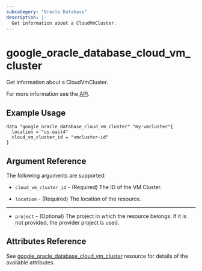 ```yaml
---
subcategory: "Oracle Database"
description: |-
  Get information about a CloudVmCluster.
---
```


# google_oracle_database_cloud_vm_cluster

Get information about a CloudVmCluster.

For more information see the
[API](https://cloud.google.com/oracle/database/docs/reference/rest/v1/projects.locations.cloudVmClusters).

## Example Usage

```hcl
data "google_oracle_database_cloud_vm_cluster" "my-vmcluster"{
  location = "us-east4"
  cloud_vm_cluster_id = "vmcluster-id"
}
```

## Argument Reference

The following arguments are supported:

* `cloud_vm_cluster_id` - (Required) The ID of the VM Cluster.

* `location` - (Required) The location of the resource.

- - -
* `project` - (Optional) The project in which the resource belongs. If it
    is not provided, the provider project is used.

## Attributes Reference

See [google_oracle_database_cloud_vm_cluster](https://registry.terraform.io/providers/hashicorp/google/latest/docs/resources/oracle_database_cloud_vm_cluster#argument-reference) resource for details of the available attributes.
